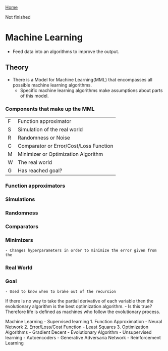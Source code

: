 [Home](../README.md)

Not finished

# Machine Learning
- Feed data into an algorithms to improve the output.

## Theory
- There is a Model for Machine Learning(MML) that encompasses all possible machine learning algorithms.
	- Specific machine learning algorithms make assumptions about parts of this model.

### Components that make up the MML

|   |                                        |
|---|----------------------------------------|
| F | Function approximator                  |
| S | Simulation of the real world           |
| R | Randomness or Noise                    |
| C | Comparator or Error/Cost/Loss Function |
| M | Minimizer or Optimization Algorithm    |
| W | The real world                         |
| G | Has reached goal?                      |


### Function approximators
### Simulations
### Randomness
### Comparators
### Minimizers
	- Changes hyperparameters in order to minimize the error given from the 
### Real World
### Goal
	- Used to know when to brake out of the recursion



If there is no way to take the partial derivative of each variable then the evolutionary algorithm is the best optimization algorithm.
    - Is this true?
Therefore life is defined as machines who follow the evolutionary process.

Machine Learning
	- Supervised learning
		1. Function Approximation
			- Neural Network
		2. Error/Loss/Cost Function
			- Least Squares
		3. Optimization Algorithms
			- Gradient Decent
			- Evolutionary Algorithm
	- Unsupervised learning
		- Autoencoders
		- Generative Adversaria Network
		- Reinforcement Learning
